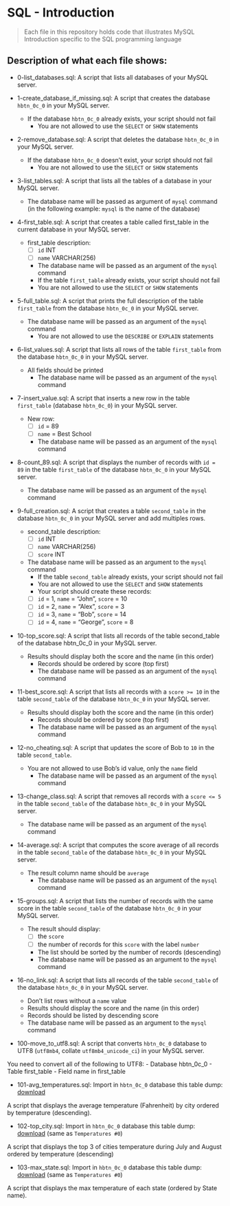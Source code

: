 # SQL - Introduction
> Each file in this repository holds code that illustrates MySQL Introduction
> specific to the SQL programming language

## Description of what each file shows:
* 0-list_databases.sql: A script that lists all databases of your MySQL server.

* 1-create_database_if_missing.sql: A script that creates the database `hbtn_0c_0` in your MySQL server.

	- If the database `hbtn_0c_0` already exists, your script should not fail
    	- You are not allowed to use the `SELECT` or `SHOW` statements

* 2-remove_database.sql: A script that deletes the database `hbtn_0c_0` in your MySQL server.

	- If the database `hbtn_0c_0` doesn’t exist, your script should not fail
    	- You are not allowed to use the `SELECT` or `SHOW` statements

* 3-list_tables.sql: A script that lists all the tables of a database in your MySQL server.

	- The database name will be passed as argument of `mysql` command (in the following example: `mysql` is the name of the database)

* 4-first_table.sql: A script that creates a table called first_table in the current database in your MySQL server.

	- first_table description:
		- [ ] `id` INT
		- [ ] `name` VARCHAR(256)
    	- The database name will be passed as an argument of the `mysql` command
    	- If the table `first_table` already exists, your script should not fail
    	- You are not allowed to use the `SELECT` or `SHOW` statements

* 5-full_table.sql: A script that prints the full description of the table `first_table` from the database `hbtn_0c_0` in your MySQL server.

	- The database name will be passed as an argument of the `mysql` command
    	- You are not allowed to use the `DESCRIBE` or `EXPLAIN` statements

* 6-list_values.sql: A script that lists all rows of the table `first_table` from the database `hbtn_0c_0` in your MySQL server.

	- All fields should be printed
    	- The database name will be passed as an argument of the `mysql` command

* 7-insert_value.sql: A script that inserts a new row in the table `first_table` (database `hbtn_0c_0`) in your MySQL server.

	- New row:
		- [ ] `id` = 89
		- [ ] `name` = Best School
    	- The database name will be passed as an argument of the `mysql` command

* 8-count_89.sql: A script that displays the number of records with `id = 89` in the table `first_table` of the database `hbtn_0c_0` in your MySQL server.

	- The database name will be passed as an argument of the `mysql` command

* 9-full_creation.sql: A script that creates a table `second_table` in the database `hbtn_0c_0` in your MySQL server and add multiples rows.

	- second_table description:
		- [ ] `id` INT
		- [ ] `name` VARCHAR(256)
		- [ ] `score` INT
	- The database name will be passed as an argument to the `mysql` command
    	- If the table `second_table` already exists, your script should not fail
    	- You are not allowed to use the `SELECT` and `SHOW` statements
    	- Your script should create these records:
		- [ ] `id` = 1, `name` = “John”, `score` = 10
		- [ ] `id` = 2, `name` = “Alex”, `score` = 3
		- [ ] `id` = 3, `name` = “Bob”, `score` = 14
		- [ ] `id` = 4, `name` = “George”, `score` = 8

* 10-top_score.sql: A script that lists all records of the table second_table of the database hbtn_0c_0 in your MySQL server.

	- Results should display both the score and the name (in this order)
    	- Records should be ordered by score (top first)
    	- The database name will be passed as an argument of the `mysql` command

* 11-best_score.sql: A script that lists all records with a `score >= 10` in the table `second_table` of the database `hbtn_0c_0` in your MySQL server.

	- Results should display both the score and the name (in this order)
    	- Records should be ordered by score (top first)
    	- The database name will be passed as an argument of the `mysql` command

* 12-no_cheating.sql: A script that updates the score of Bob to `10` in the table `second_table`.

	- You are not allowed to use Bob’s id value, only the `name` field
    	- The database name will be passed as an argument of the `mysql` command

* 13-change_class.sql: A script that removes all records with a `score <= 5` in the table `second_table` of the database `hbtn_0c_0` in your MySQL server.

	- The database name will be passed as an argument of the `mysql` command

* 14-average.sql: A script that computes the score average of all records in the table `second_table` of the database `hbtn_0c_0` in your MySQL server.

	- The result column name should be `average`
    	- The database name will be passed as an argument of the `mysql` command

* 15-groups.sql: A script that lists the number of records with the same score in the table `second_table` of the database `hbtn_0c_0` in your MySQL server.

	- The result should display:
		- [ ] the `score`
		- [ ] the number of records for this `score` with the label `number`
    	- The list should be sorted by the number of records (descending)
    	- The database name will be passed as an argument to the `mysql` command

* 16-no_link.sql: A script that lists all records of the table `second_table` of the database `hbtn_0c_0` in your MySQL server.

	- Don’t list rows without a `name` value
	- Results should display the score and the name (in this order)
	- Records should be listed by descending score
	- The database name will be passed as an argument to the `mysql` command

* 100-move_to_utf8.sql: A script that converts `hbtn_0c_0` database to UTF8 (`utf8mb4`, collate `utf8mb4_unicode_ci`) in your MySQL server.

You need to convert all of the following to UTF8:
	- Database hbtn_0c_0
	- Table first_table
	- Field name in first_table


* 101-avg_temperatures.sql: Import in `hbtn_0c_0` database this table dump: [download](https://s3.amazonaws.com/intranet-projects-files/holbertonschool-higher-level_programming+/272/temperatures.sql)

A script that displays the average temperature (Fahrenheit) by city ordered by temperature (descending).

* 102-top_city.sql: Import in `hbtn_0c_0` database this table dump: [download](https://s3.amazonaws.com/intranet-projects-files/holbertonschool-higher-level_programming+/272/temperatures.sql) (same as `Temperatures #0`)

A script that displays the top 3 of cities temperature during July and August ordered by temperature (descending)

* 103-max_state.sql: Import in `hbtn_0c_0` database this table dump: [download](https://s3.amazonaws.com/intranet-projects-files/holbertonschool-higher-level_programming+/272/temperatures.sql) (same as `Temperatures #0`)

A script that displays the max temperature of each state (ordered by State name).
